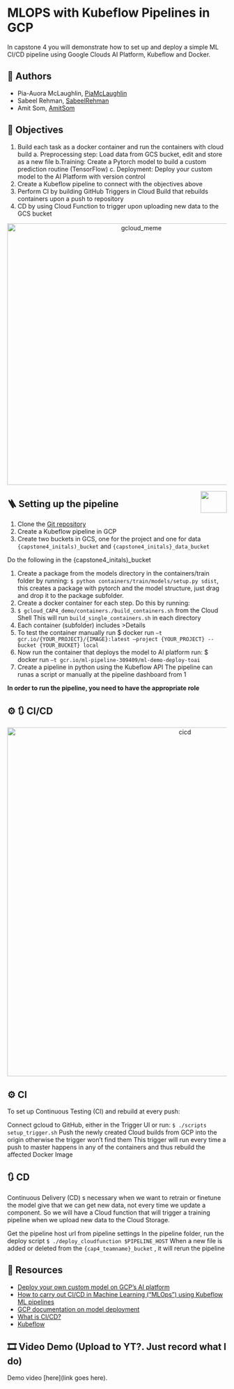 <!--img src = "https://www.gend.co/hs-fs/hubfs/gcp-logo-cloud.png?width=730&name=gcp-logo-cloud.png" align="right" height = 50 width = 60/!-->

# MLOPS with Kubeflow Pipelines in GCP

<!--img src ="https://logos-world.net/wp-content/uploads/2021/02/Docker-Logo-2013-2015.png" align = "right" height = 50 width = 70 /!-->

In capstone 4 you will demonstrate how to set up and deploy a simple ML CI/CD pipeline using Google Clouds AI Platform, Kubeflow and Docker.

## :pinched_fingers: Authors
* Pia-Auora McLaughlin, [PiaMcLaughlin](https://github.com/PiaMcLaughlin)
* Sabeel Rehman, [SabeelRehman](https://github.com/sabeelrehman)
* Amit Som, [AmitSom](https://github.com/DeeDossAttk)

## :jigsaw: Objectives
1. Build each task as a docker container and run the containers with cloud build
	a. Preprocessing step: Load data from GCS bucket, edit and store as a new file
	b.Training: Create a Pytorch   model to build a custom prediction routine (TensorFlow)
	c. Deployment: Deploy your custom model to the AI Platform with version control
2. Create a Kubeflow pipeline to connect with the objectives above
3. Perform CI by building GitHub Triggers in Cloud Build that rebuilds containers upon a push to repository
4. CD by using Cloud Function to trigger upon uploading new data to the GCS bucket


<p align="center">
  <img width="600" alt="gcloud_meme" src="https://i.redd.it/hll26nwmlsu31.jpg">
</p>

<img src = "https://global-uploads.webflow.com/5d3ec351b1eba4332d213004/5ec509611b60fb7f14e7e7ce_kubeflow-logo.png" align="right" height = 50 width = 60/>

## :ladder: Setting up the pipeline 
1.	Clone the [Git repository](https://github.com/PiaMcLaughlin/Capstone-4.git) 
2.	Create a Kubeflow pipeline in GCP
3.	Create two buckets in GCS, one for the project and one for data
    `{capstone4_initals)_bucket` and `{capstone4_initals}_data_bucket`
    
Do the following in the {capstone4_initals)_bucket 
1.	Create a package from the models directory in the containers/train folder by running: `$ python containers/train/models/setup.py sdist`, this creates a package with pytorch and the model structure, just drag and drop it to the package subfolder. 
2. Create a docker container for each step. Do this by running: 
3. `$ gcloud_CAP4_demo/containers./build_containers.sh` from the Cloud Shell
    This will run 
    `build_single_containers.sh` in each directory
3.	Each container (subfolder) includes >Details
4.	To test the container manually run
    $ docker run 
    `–t gcr.io/{YOUR_PROJECT}/{IMAGE}:latest –project {YOUR_PROJECT} --bucket {YOUR_BUCKET} local`
5.	Now run the container that deploys the model to AI platform run:
    $ docker run 
    `–t gcr.io/ml-pipeline-309409/ml-demo-deploy-toai`
6.	Create a pipeline in python using the Kubeflow API 
    The pipeline can runas a script or manually at the pipeline dashboard from 1

**In order to run the pipeline, you need to have the appropriate role**

## :gear: :arrows_clockwise: CI/CD
<p align="center">
  <img width="800" alt="cicd" src="https://www.jo3-w3b-d3v.com/wp-content/uploads/2019/07/cicd-pipeline-1024x355.png">
</p>

## :gear: CI
To set up Continuous Testing (CI) and rebuild at every push:

Connect gcloud to GitHub, either in the Trigger UI or run: 
	`$ ./scripts setup_trigger.sh`
Push the newly created Cloud builds from GCP into the origin otherwise the trigger won’t find them
This trigger will run every time a push to master happens in any of the containers and thus rebuild the affected Docker Image

## :arrows_clockwise: CD
Continuous Delivery (CD) s necessary when we want to retrain or finetune the model give that we can get new data, not every time we update a component. So we will have a Cloud function that will trigger a training pipeline when we upload new data to the Cloud Storage.

Get the pipeline host url from pipeline settings
In the pipeline folder, run the deploy script 
	`$ ./deploy_cloudfunction $PIPELINE_HOST`
When a new file is added or deleted from the 
`{cap4_teamname}_bucket`
, it will rerun the pipeline

## :link: Resources
* [Deploy your own custom model on GCP’s AI platform](https://medium.com/searce/deploy-your-own-custom-model-on-gcps-ai-platform-7e42a5721b43)
* [How to carry out CI/CD in Machine Learning (“MLOps”) using Kubeflow ML pipelines](https://medium.com/google-cloud/how-to-carry-out-ci-cd-in-machine-learning-mlops-using-kubeflow-ml-pipelines-part-3-bdaf68082112)
* [GCP documentation on model deployment](https://cloud.google.com/ai-platform/prediction/docs/deploying-models)
* [What is CI/CD?](https://www.redhat.com/en/topics/devops/what-is-ci-cd)
* [Kubeflow](https://www.kubeflow.org/docs/components/pipelines/introduction/)

## :film_strip: Video Demo (Upload to YT?. Just record what I do)
Demo video [here](link goes here). 
